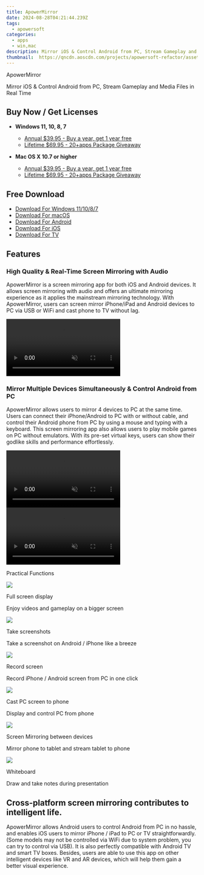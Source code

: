```yaml
---
title: ApowerMirror
date: 2024-08-28T04:21:44.239Z
tags: 
  - apowersoft
categories: 
  - apps
  - win,mac
description: Mirror iOS & Control Android from PC, Stream Gameplay and Media Files in Real Time
thumbnail: 	https://qncdn.aoscdn.com/projects/apowersoft-refactor/assets/img/logo.18cefd78.svg
---
```


ApowerMirror

Mirror iOS & Control Android from PC, Stream Gameplay and Media Files in Real Time

## Buy Now / Get Licenses

- **Windows 11, 10, 8, 7**
  - [Annual $39.95 - Buy a year, get 1 year free](https://secure.2checkout.com/order/checkout.php?PRODS=4701477&QTY=1&AFFILIATE=108875&CART=1)
  - [Lifetime $69.95 - 20+apps Package Giveaway](https://secure.2checkout.com/order/checkout.php?PRODS=4701478&QTY=1&AFFILIATE=108875&CART=1)
  
- **Mac OS X 10.7 or higher**
  - [Annual $39.95 - Buy a year, get 1 year free](https://secure.2checkout.com/order/checkout.php?PRODS=4701477&QTY=1&AFFILIATE=108875&CART=1)
  - [Lifetime $69.95 - 20+apps Package Giveaway](https://secure.2checkout.com/order/checkout.php?PRODS=4701478&QTY=1&AFFILIATE=108875&CART=1)

## Free Download

- [Download For Windows 11/10/8/7](https://download.apowersoft.com/apowermirror-setup.exe)
- [Download For macOS](https://apps.apple.com/app/id1244625890)
- [Download For Android](https://download.apowersoft.com/apowermirror.apk)
- [Download For iOS](https://download.apowersoft.com/down.php?softid=iosmirror-chn-apower&_cc=8&_ch=chn-apower&_ct=1724825334&_dm=www.apowersoft.com&_gn=ANGLE%20(Google%2C%20Vulkan%201.3.0%20(SwiftShader%20Device%20(Subzero)%20(0x0000C0DE))%2C%20SwiftShader%20driver)&_sh=1080&_sw=1920&_tz=GMT%2B0800&_vi=bf876e33e1e9bb9d2c7851c89f5ae0cf&_wxga=GA1.1.985054938.1724824721)
- [Download For TV](https://download.apowersoft.com/apowermirror-tv.apk)

## Features

### High Quality & Real-Time Screen Mirroring with Audio

ApowerMirror is a screen mirroring app for both iOS and Android devices. It allows screen mirroring with audio and offers an ultimate mirroring experience as it applies the mainstream mirroring technology. With ApowerMirror, users can screen mirror iPhone/iPad and Android devices to PC via USB or WiFi and cast phone to TV without lag.

<video id="cast-pc" class="vlazyload" data-src="//qncdn.aoscdn.com/video/mirror-cast-pc-b.mp4" preload="" muted="" autoplay="" loop="" webkit-playsinline="true" playsinline="true" x5-video-player-type="h5" src="//qncdn.aoscdn.com/video/mirror-cast-pc-b.mp4"></video>

### Mirror Multiple Devices Simultaneously & Control Android from PC

ApowerMirror allows users to mirror 4 devices to PC at the same time. Users can connect their iPhone/Android to PC with or without cable, and control their Android phone from PC by using a mouse and typing with a keyboard. This screen mirroring app also allows users to play mobile games on PC without emulators. With its pre-set virtual keys, users can show their godlike skills and performance effortlessly.

<video id="control-pc" class="vlazyload" data-src="//qncdn.aoscdn.com/video/mirror-control-pc-b.mp4" preload="" muted="" autoplay="" loop="" webkit-playsinline="true" playsinline="true" x5-video-player-type="h5" src="//qncdn.aoscdn.com/video/mirror-control-pc-b.mp4"></video>
<video id="control-phone" class="vlazyload" data-src="//qncdn.aoscdn.com/video/mirror-control-phone-b.mp4" preload="" muted="" autoplay="" loop="" webkit-playsinline="true" playsinline="true" x5-video-player-type="h5" src="//qncdn.aoscdn.com/video/mirror-control-phone-b.mp4"></video>


Practical Functions

![](https://www.apowersoft.com//qncdn.aoscdn.com/img/new-mirror/screen.png)

Full screen display

Enjoy videos and gameplay on a bigger screen

![](https://www.apowersoft.com//qncdn.aoscdn.com/img/new-mirror/keys.png)

Take screenshots

Take a screenshot on Android / iPhone like a breeze

![](https://www.apowersoft.com//qncdn.aoscdn.com/img/new-mirror/record.png)

Record screen

Record iPhone / Android screen from PC in one click

![](https://www.apowersoft.com//qncdn.aoscdn.com/img/new-mirror/keyboard.png)

Cast PC screen to phone

Display and control PC from phone

![](https://www.apowersoft.com//qncdn.aoscdn.com/img/new-mirror/device.png)

Screen Mirroring between devices

Mirror phone to tablet and stream tablet to phone

![](https://www.apowersoft.com//qncdn.aoscdn.com/img/new-mirror/edit.png)

Whiteboard

Draw and take notes during presentation

## Cross-platform screen mirroring contributes to intelligent life.

ApowerMirror allows Android users to control Android from PC in no hassle, and enables iOS users to mirror iPhone / iPad to PC or TV straightforwardly. (Some models may not be controlled via WiFi due to system problem, you can try to control via USB). It is also perfectly compatible with Android TV and smart TV boxes. Besides, users are able to use this app on other intelligent devices like VR and AR devices, which will help them gain a better visual experience.

